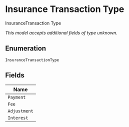 
# Insurance Transaction Type

InsuranceTransaction Type

*This model accepts additional fields of type unknown.*

## Enumeration

`InsuranceTransactionType`

## Fields

| Name |
|  --- |
| `Payment` |
| `Fee` |
| `Adjustment` |
| `Interest` |

